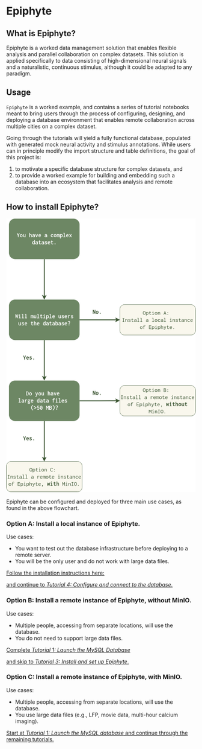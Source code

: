 # Epiphyte

## What is Epiphyte?

Epiphyte is a worked data management solution that enables flexible analysis and parallel collaboration on complex datasets.
This solution is applied specifically to data consisting of high-dimensional neural signals and a naturalistic, continuous stimulus, although it could be adapted to any paradigm.

## Usage 

`Epiphyte` is a worked example, and contains a series of tutorial notebooks meant to bring users through the process of configuring, designing, and deploying a database environment that enables remote collaboration across multiple cities on a complex dataset. 

Going through the tutorials will yield a fully functional database, populated with generated mock neural activity and stimulus annotations. While users can in principle modify the import structure and table definitions, the goal of this project is:
1. to motivate a specific database structure for complex datasets, and
2. to provide a worked example for building and embedding such a database into an ecosystem that facilitates analysis and remote collaboration.

## How to install Epiphyte? 

![Installation Flowchart](docs/reference/installation-flowchart.png)

Epiphyte can be configured and deployed for three main use cases, as found in the above flowchart. 

### Option A: Install a local instance of Epiphyte. 

Use cases: 
* You want to test out the database infrastructure before deploying to a remote server.
* You will be the only user and do not work with large data files. 

[Follow the installation instructions here:](https://github.com/mackelab/epiphyte/wiki/Local-Machine-Installation)

[and continue to *Tutorial 4: Configure and connect to the database*.](docs/tutorials/set-up/3.%20Configure%20and%20connect%20to%20database.ipynb)

### Option B: Install a remote instance of Epiphyte, without MinIO.

Use cases:
* Multiple people, accessing from separate locations, will use the database. 
* You do not need to support large data files. 

[Complete *Tutorial 1: Launch the MySQL Database*](docs/tutorials/set-up/1.%20Launch%20the%20MySQL%20database.ipynb)

[and skip to *Tutorial 3: Install and set up Epiphyte*.](docs/tutorials/set-up/3.%20Install%20and%20set%20up%20Epiphyte.ipynb)

### Option C: Install a remote instance of Epiphyte, with MinIO.

Use cases:
* Multiple people, accessing from separate locations, will use the database. 
* You use large data files (e.g., LFP, movie data, multi-hour calcium imaging).

[Start at *Tutorial 1: Launch the MySQL database* and continue through the remaining tutorials.](docs/tutorials/set-up/1.%20Launch%20the%20MySQL%20database.ipynb)